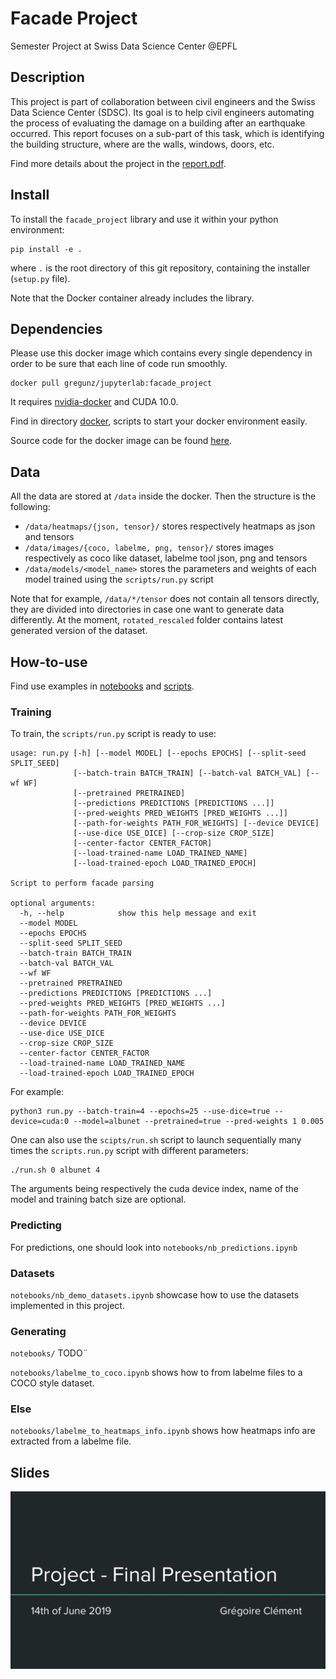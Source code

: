 # Facade Project
Semester Project at Swiss Data Science Center @EPFL

## Description
This project is part of collaboration between civil engineers and the Swiss Data Science Center (SDSC).
Its goal is to help civil engineers automating the process of evaluating the damage on a building after 
an earthquake occurred.
This report focuses on a sub-part of this task, which is identifying the building structure, where are the walls, 
windows, doors, etc.

Find more details about the project in the [report.pdf](report.pdf).


## Install
To install the `facade_project` library and use it within your python environment:
```
pip install -e .
```
where `.` is the root directory of this git repository, containing the installer (`setup.py` file).

Note that the Docker container already includes the library.


## Dependencies
Please use this docker image which contains every single dependency in order to be sure that each line of code run
 smoothly.

```
docker pull gregunz/jupyterlab:facade_project
```
It requires [nvidia-docker](https://github.com/NVIDIA/nvidia-docker) and CUDA 10.0.

Find in directory [docker](docker), scripts to start your docker environment easily.

Source code for the docker image can be found [here](https://github.com/gregunz/jupyterlab-docker).

## Data
All the data are stored at `/data` inside the docker.
Then the structure is the following:
- `/data/heatmaps/{json, tensor}/` stores respectively heatmaps as json and tensors
- `/data/images/{coco, labelme, png, tensor}/` stores images respectively as coco like dataset, labelme tool json,
 png and tensors
- `/data/models/<model_name>` stores the parameters and weights of each model trained using the `scripts/run.py` script

Note that for example, `/data/*/tensor` does not contain all tensors directly, they are divided into directories in case
one want to generate data differently.
At the moment, `rotated_rescaled` folder contains latest generated version of the dataset.

## How-to-use
Find use examples in [notebooks](notebooks) and [scripts](scripts).

### Training
To train, the `scripts/run.py` script is ready to use:
```
usage: run.py [-h] [--model MODEL] [--epochs EPOCHS] [--split-seed SPLIT_SEED]
              [--batch-train BATCH_TRAIN] [--batch-val BATCH_VAL] [--wf WF]
              [--pretrained PRETRAINED]
              [--predictions PREDICTIONS [PREDICTIONS ...]]
              [--pred-weights PRED_WEIGHTS [PRED_WEIGHTS ...]]
              [--path-for-weights PATH_FOR_WEIGHTS] [--device DEVICE]
              [--use-dice USE_DICE] [--crop-size CROP_SIZE]
              [--center-factor CENTER_FACTOR]
              [--load-trained-name LOAD_TRAINED_NAME]
              [--load-trained-epoch LOAD_TRAINED_EPOCH]

Script to perform facade parsing

optional arguments:
  -h, --help            show this help message and exit
  --model MODEL
  --epochs EPOCHS
  --split-seed SPLIT_SEED
  --batch-train BATCH_TRAIN
  --batch-val BATCH_VAL
  --wf WF
  --pretrained PRETRAINED
  --predictions PREDICTIONS [PREDICTIONS ...]
  --pred-weights PRED_WEIGHTS [PRED_WEIGHTS ...]
  --path-for-weights PATH_FOR_WEIGHTS
  --device DEVICE
  --use-dice USE_DICE
  --crop-size CROP_SIZE
  --center-factor CENTER_FACTOR
  --load-trained-name LOAD_TRAINED_NAME
  --load-trained-epoch LOAD_TRAINED_EPOCH
```
For example:
```
python3 run.py --batch-train=4 --epochs=25 --use-dice=true --device=cuda:0 --model=albunet --pretrained=true --pred-weights 1 0.005
```
One can also use the `scipts/run.sh` script to launch sequentially many times the `scripts.run.py` script
with different parameters:
```
./run.sh 0 albunet 4
```
The arguments being respectively the cuda device index, name of the model and training batch size are optional.

### Predicting
For predictions, one should look into `notebooks/nb_predictions.ipynb`

### Datasets
`notebooks/nb_demo_datasets.ipynb` showcase how to use the datasets implemented in this project.

### Generating
`notebooks/`
TODO¨

`notebooks/labelme_to_coco.ipynb` shows how to from labelme files to a COCO style dataset.

### Else
`notebooks/labelme_to_heatmaps_info.ipynb` shows how heatmaps info are extracted from a labelme file.

## Slides

<img src='slides.gif'/>
